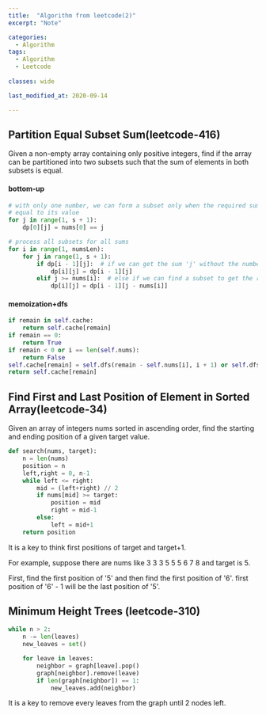 ```yaml
---
title:  "Algorithm from leetcode(2)"
excerpt: "Note"

categories:
  - Algorithm
tags:
  - Algorithm
  - Leetcode
  
classes: wide

last_modified_at: 2020-09-14

---
```


## Partition Equal Subset Sum(leetcode-416)

Given a non-empty array containing only positive integers, find if the array can be partitioned into two subsets such that the sum of elements in both subsets is equal.

#### bottom-up
``` python
# with only one number, we can form a subset only when the required sum is
# equal to its value
for j in range(1, s + 1):
    dp[0][j] = nums[0] == j

# process all subsets for all sums
for i in range(1, numsLen):
    for j in range(1, s + 1):
        if dp[i - 1][j]:  # if we can get the sum 'j' without the number at index 'i'
            dp[i][j] = dp[i - 1][j]
        elif j >= nums[i]:  # else if we can find a subset to get the remaining sum
            dp[i][j] = dp[i - 1][j - nums[i]]
```

#### memoization+dfs
``` python
if remain in self.cache:
    return self.cache[remain]
if remain == 0:
    return True
if remain < 0 or i == len(self.nums):
    return False
self.cache[remain] = self.dfs(remain - self.nums[i], i + 1) or self.dfs(remain, i + 1)
return self.cache[remain]
```

## Find First and Last Position of Element in Sorted Array(leetcode-34)

Given an array of integers nums sorted in ascending order, find the starting and ending position of a given target value.

``` python
def search(nums, target):
    n = len(nums)
    position = n
    left,right = 0, n-1
    while left <= right:
        mid = (left+right) // 2
        if nums[mid] >= target:
            position = mid
            right = mid-1
        else:
            left = mid+1
    return position
```
It is a key to think first positions of target and target+1.<br>

For example, suppose there are nums like 3 3 3 5 5 5 6 7 8 and target is 5. <br>

First, find the first position of '5' and then find the first position of '6'. first position of '6' - 1 will be the last position of '5'.

## Minimum Height Trees (leetcode-310)

``` python
while n > 2:
    n -= len(leaves)
    new_leaves = set()

    for leave in leaves:
        neighbor = graph[leave].pop()
        graph[neighbor].remove(leave)
        if len(graph[neighbor]) == 1:
            new_leaves.add(neighbor)
```

It is a key to remove every leaves from the graph until 2 nodes left. 